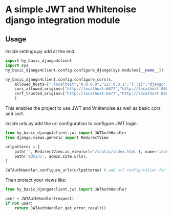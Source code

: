 
# A simple JWT and Whitenoise django integration module

## Usage

Inside settings.py add at the end:

```python
import hy_basic_django4client 
import sys
hy_basic_django4client.config.configure_django(sys.modules[__name__])

hy_basic_django4client.config.configure_cors(s,
    allowed_hosts=[".localhost","0.0.0.0","127.0.0.1","[::1]","django"],
    cors_allowed_origins=["http://localhost:6677","http://localhost:8081"],
    csrf_trusted_origins=["http://localhost:6677","http://localhost:8081"]    
    )
```

This enables the project to use JWT and Whitenoise as well as basic cors and csrf.


Inside urls.py add the url configuration to configure JWT login:

```python
from hy_basic_django4client.jwt import JWTAuthHandler
from django.views.generic import RedirectView

urlpatterns = [
    path('', RedirectView.as_view(url='/static/index.html'), name='index'), # Redirect to the index.html file if you need to
    path('admin/', admin.site.urls),
]

JWTAuthHandler.configure_urls(urlpatterns) # add url configuration for JWT tokens
```

Then protect your views like:

```python
from hy_basic_django4client.jwt import JWTAuthHandler

user = JWTAuthHandler(request)
if not user:
    return JWTAuthHandler.get_error_result()